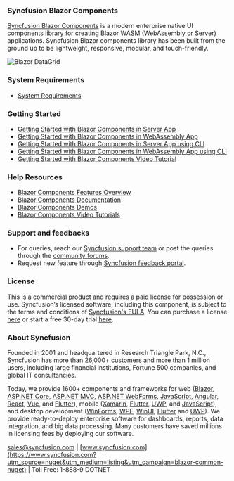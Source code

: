 ### Syncfusion Blazor Components

[Syncfusion Blazor Components](https://www.syncfusion.com/blazor-components?utm_source=nuget&utm_medium=listing&utm_campaign=blazor-common-nuget) is a modern enterprise native UI components library for creating Blazor WASM (WebAssembly or Server) applications. Syncfusion Blazor components library has been built from the ground up to be lightweight, responsive, modular, and touch-friendly.

![Blazor DataGrid](https://raw.githubusercontent.com/SyncfusionExamples/nuget-img/master/blazor/blazor-datagrid.png)

### System Requirements

* [System Requirements](https://blazor.syncfusion.com/documentation/system-requirements?utm_source=nuget&utm_medium=listing&utm_campaign=blazor-common-nuget)

### Getting Started

* [Getting Started with Blazor Components in Server App](https://blazor.syncfusion.com/documentation/getting-started/blazor-server-side-visual-studio?utm_source=nuget&utm_medium=listing&utm_campaign=blazor-common-nuget)
* [Getting Started with Blazor Components in WebAssembly App](https://blazor.syncfusion.com/documentation/getting-started/blazor-webassembly-visual-studio?utm_source=nuget&utm_medium=listing&utm_campaign=blazor-common-nuget)
* [Getting Started with Blazor Components in Server App using CLI](https://blazor.syncfusion.com/documentation/getting-started/blazor-server-side-dotnet-cli?utm_source=nuget&utm_medium=listing&utm_campaign=blazor-common-nuget)
* [Getting Started with Blazor Components in WebAssembly App using CLI](https://blazor.syncfusion.com/documentation/getting-started/blazor-webassembly-dotnet-cli?utm_source=nuget&utm_medium=listing&utm_campaign=blazor-common-nuget)
* [Getting Started with Blazor Components Video Tutorial](https://www.youtube.com/watch?v=ClAlwPUv0_s?utm_source=nuget&utm_medium=listing&utm_campaign=blazor-common-nuget)

### Help Resources

* [Blazor Components Features Overview](https://www.syncfusion.com/blazor-components?utm_source=nuget&utm_medium=listing&utm_campaign=blazor-common-nuget)
* [Blazor Components Documentation](https://blazor.syncfusion.com/documentation/introduction?utm_source=nuget&utm_medium=listing&utm_campaign=blazor-common-nuget)
* [Blazor Components Demos](https://blazor.syncfusion.com/demos?utm_source=nuget&utm_medium=listing&utm_campaign=blazor-common-nuget)
* [Blazor Components Video Tutorials](https://www.syncfusion.com/tutorial-videos/blazor?utm_source=nuget&utm_medium=listing&utm_campaign=blazor-common-nuget)

### Support and feedbacks

* For queries, reach our [Syncfusion support team](https://www.syncfusion.com/support/directtrac/incidents/newincident?utm_source=nuget&utm_medium=listing&utm_campaign=blazor-common-nuget) or post the queries through the [community forums](https://www.syncfusion.com/forums/blazor-components?utm_source=nuget&utm_medium=listing&utm_campaign=blazor-common-nuget). 
* Request new feature through [Syncfusion feedback portal](https://www.syncfusion.com/feedback/blazor-components?utm_source=nuget&utm_medium=listing&utm_campaign=blazor-common-nuget).

### License

This is a commercial product and requires a paid license for possession or use. Syncfusion’s licensed software, including this component, is subject to the terms and conditions of [Syncfusion's EULA](https://www.syncfusion.com/eula/es/?utm_source=nuget&utm_medium=listing&utm_campaign=blazor-common-nuget). You can purchase a license [here]( https://www.syncfusion.com/sales/products?utm_source=nuget&utm_medium=listing&utm_campaign=blazor-common-nuget) or start a free 30-day trial [here](https://www.syncfusion.com/account/manage-trials/start-trials?utm_source=nuget&utm_medium=listing&utm_campaign=blazor-common-nuget).

### About Syncfusion

Founded in 2001 and headquartered in Research Triangle Park, N.C., Syncfusion has more than 26,000+ customers and more than 1 million users, including large financial institutions, Fortune 500 companies, and global IT consultancies.
 
Today, we provide 1600+ components and frameworks for web ([Blazor](https://www.syncfusion.com/blazor-components?utm_source=nuget&utm_medium=listing&utm_campaign=blazor-common-nuget), [ASP.NET Core](https://www.syncfusion.com/aspnet-core-ui-controls?utm_source=nuget&utm_medium=listing&utm_campaign=blazor-common-nuget), [ASP.NET MVC](https://www.syncfusion.com/aspnet-mvc-ui-controls?utm_source=nuget&utm_medium=listing&utm_campaign=blazor-common-nuget), [ASP.NET WebForms](https://www.syncfusion.com/jquery/aspnet-webforms-ui-controls?utm_source=nuget&utm_medium=listing&utm_campaign=blazor-common-nuget), [JavaScript](https://www.syncfusion.com/javascript-ui-controls?utm_source=nuget&utm_medium=listing&utm_campaign=blazor-common-nuget), [Angular](https://www.syncfusion.com/angular-ui-components?utm_source=nuget&utm_medium=listing&utm_campaign=blazor-common-nuget), [React](https://www.syncfusion.com/react-ui-components?utm_source=nuget&utm_medium=listing&utm_campaign=blazor-common-nuget), [Vue](https://www.syncfusion.com/vue-ui-components?utm_source=nuget&utm_medium=listing&utm_campaign=blazor-common-nuget), and [Flutter](https://www.syncfusion.com/flutter-widgets?utm_source=nuget&utm_medium=listing&utm_campaign=blazor-common-nuget)), mobile ([Xamarin](https://www.syncfusion.com/xamarin-ui-controls?utm_source=nuget&utm_medium=listing&utm_campaign=blazor-common-nuget), [Flutter](https://www.syncfusion.com/flutter-widgets?utm_source=nuget&utm_medium=listing&utm_campaign=blazor-common-nuget), [UWP](https://www.syncfusion.com/uwp-ui-controls?utm_source=nuget&utm_medium=listing&utm_campaign=blazor-common-nuget), and [JavaScript](https://www.syncfusion.com/javascript-ui-controls?utm_source=nuget&utm_medium=listing&utm_campaign=blazor-common-nuget)), and desktop development ([WinForms](https://www.syncfusion.com/winforms-ui-controls?utm_source=nuget&utm_medium=listing&utm_campaign=blazor-common-nuget), [WPF](https://www.syncfusion.com/wpf-controls?utm_source=nuget&utm_medium=listing&utm_campaign=blazor-common-nuget), [WinUI](https://www.syncfusion.com/winui-controls?utm_source=nuget&utm_medium=listing&utm_campaign=blazor-common-nuget), [Flutter](https://www.syncfusion.com/flutter-widgets?utm_source=nuget&utm_medium=listing&utm_campaign=blazor-common-nuget) and [UWP](https://www.syncfusion.com/uwp-ui-controls?utm_source=nuget&utm_medium=listing&utm_campaign=blazor-common-nuget)). We provide ready-to-deploy enterprise software for dashboards, reports, data integration, and big data processing. Many customers have saved millions in licensing fees by deploying our software.

[sales@syncfusion.com](mailto:sales@syncfusion.com?Subject=Syncfusion%20Blazor%20-%20NuGet) | [www.syncfusion.com](https://www.syncfusion.com?utm_source=nuget&utm_medium=listing&utm_campaign=blazor-common-nuget) | Toll Free: 1-888-9 DOTNET